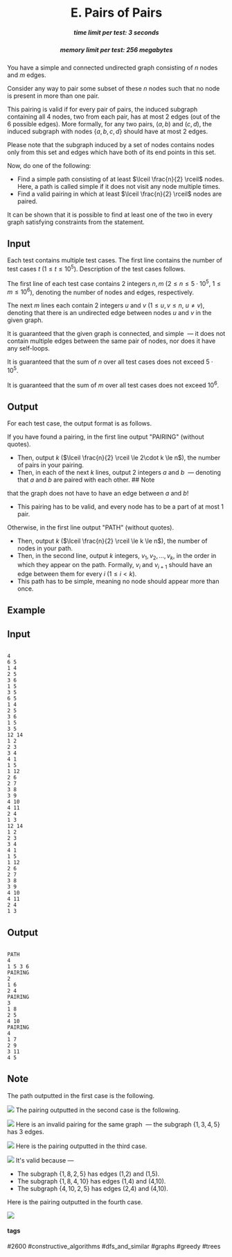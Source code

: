 <h1 style='text-align: center;'> E. Pairs of Pairs</h1>

<h5 style='text-align: center;'>time limit per test: 3 seconds</h5>
<h5 style='text-align: center;'>memory limit per test: 256 megabytes</h5>

You have a simple and connected undirected graph consisting of $n$ nodes and $m$ edges.

Consider any way to pair some subset of these $n$ nodes such that no node is present in more than one pair. 

This pairing is valid if for every pair of pairs, the induced subgraph containing all $4$ nodes, two from each pair, has at most $2$ edges (out of the $6$ possible edges). More formally, for any two pairs, $(a,b)$ and $(c,d)$, the induced subgraph with nodes $\{a,b,c,d\}$ should have at most $2$ edges. 

Please note that the subgraph induced by a set of nodes contains nodes only from this set and edges which have both of its end points in this set.

Now, do one of the following: 

* Find a simple path consisting of at least $\lceil \frac{n}{2} \rceil$ nodes. Here, a path is called simple if it does not visit any node multiple times.
* Find a valid pairing in which at least $\lceil \frac{n}{2} \rceil$ nodes are paired.

It can be shown that it is possible to find at least one of the two in every graph satisfying constraints from the statement. 

## Input

Each test contains multiple test cases. The first line contains the number of test cases $t$ ($1 \le t \le 10^5$). Description of the test cases follows.

The first line of each test case contains $2$ integers $n, m$ ($2 \le n \le 5\cdot 10^5$, $1 \le m \le 10^6$), denoting the number of nodes and edges, respectively. 

The next $m$ lines each contain $2$ integers $u$ and $v$ ($1 \le u, v \le n$, $u \neq v$), denoting that there is an undirected edge between nodes $u$ and $v$ in the given graph.

It is guaranteed that the given graph is connected, and simple  — it does not contain multiple edges between the same pair of nodes, nor does it have any self-loops. 

It is guaranteed that the sum of $n$ over all test cases does not exceed $5\cdot 10^5$.

It is guaranteed that the sum of $m$ over all test cases does not exceed $10^6$.

## Output

For each test case, the output format is as follows. 

If you have found a pairing, in the first line output "PAIRING" (without quotes). 

* Then, output $k$ ($\lceil \frac{n}{2} \rceil \le 2\cdot k \le n$), the number of pairs in your pairing.
* Then, in each of the next $k$ lines, output $2$ integers $a$ and $b$  — denoting that $a$ and $b$ are paired with each other. ## Note

 that the graph does not have to have an edge between $a$ and $b$!
* This pairing has to be valid, and every node has to be a part of at most $1$ pair.

Otherwise, in the first line output "PATH" (without quotes). 

* Then, output $k$ ($\lceil \frac{n}{2} \rceil \le k \le n$), the number of nodes in your path.
* Then, in the second line, output $k$ integers, $v_1, v_2, \ldots, v_k$, in the order in which they appear on the path. Formally, $v_i$ and $v_{i+1}$ should have an edge between them for every $i$ ($1 \le i < k$).
* This path has to be simple, meaning no node should appear more than once.
## Example

## Input


```

4
6 5
1 4
2 5
3 6
1 5
3 5
6 5
1 4
2 5
3 6
1 5
3 5
12 14
1 2
2 3
3 4
4 1
1 5
1 12
2 6
2 7
3 8
3 9
4 10
4 11
2 4
1 3
12 14
1 2
2 3
3 4
4 1
1 5
1 12
2 6
2 7
3 8
3 9
4 10
4 11
2 4
1 3

```
## Output


```

PATH
4 
1 5 3 6
PAIRING
2
1 6
2 4
PAIRING
3
1 8
2 5
4 10
PAIRING
4
1 7
2 9
3 11
4 5

```
## Note

The path outputted in the first case is the following. 

 ![](images/1d4c7b8d4a4ae14de9052f6247a2c6dabc66fd5a.png) The pairing outputted in the second case is the following. 

 ![](images/3cbf482f3c60ece0b60acdaf139e30183322f5e1.png) Here is an invalid pairing for the same graph  — the subgraph $\{1,3,4,5\}$ has $3$ edges. 

 ![](images/c9e2ef34cd76f35960be2989a07458b0b35dd34b.png) Here is the pairing outputted in the third case. 

 ![](images/361c9659091dd0ab87d737e166e090bf7f9dfa9c.png) It's valid because — 

* The subgraph $\{1,8,2,5\}$ has edges ($1$,$2$) and ($1$,$5$).
* The subgraph $\{1,8,4,10\}$ has edges ($1$,$4$) and ($4$,$10$).
* The subgraph $\{4,10,2,5\}$ has edges ($2$,$4$) and ($4$,$10$).

Here is the pairing outputted in the fourth case. 

 ![](images/9879845d9100ec68ef3c88a3f9d849e7d66d6a40.png) 

#### tags 

#2600 #constructive_algorithms #dfs_and_similar #graphs #greedy #trees 